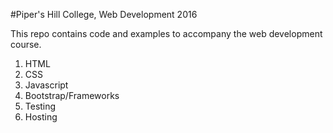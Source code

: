 #Piper's Hill College, Web Development 2016

This repo contains code and examples to accompany the web development course. 

1. HTML
2. CSS
3. Javascript
4. Bootstrap/Frameworks
5. Testing
6. Hosting